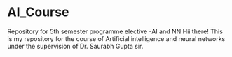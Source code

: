 # AI_Course
Repository for 5th semester programme elective -AI and NN
Hii there!
This is my repository for the course of Artificial intelligence and neural networks under the supervision of Dr. Saurabh Gupta sir.
